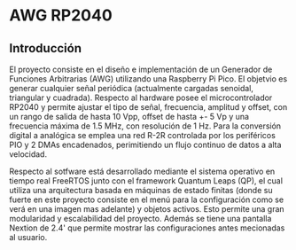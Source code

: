 # AWG RP2040

## Introducción
El proyecto consiste en el diseño e implementación de un Generador de Funciones Arbitrarias (AWG) utilizando una Raspberry Pi Pico. El objetvio es generar cualquier señal periódica (actualmente cargadas senoidal, triangular y cuadrada). Respecto al hardware posee el microcontrolador RP2040 y permite ajustar el tipo de señal, frecuencia, amplitud y offset, con un rango de salida de hasta 10 Vpp, offset de hasta +- 5 Vp y una frecuencia máxima de 1.5 MHz, con resolución de 1 Hz. Para la conversión digital a analógica se emplea una red R-2R controlada por los periféricos PIO y 2 DMAs encadenados, perimitiendo un flujo continuo de datos a alta velocidad.

Respecto al sotfware está desarrollado mediante el sistema operativo en tiempo real FreeRTOS junto con el framework Quantum Leaps (QP), el cual utiliza una arquitectura basada en máquinas de estado finitas (donde su fuerte en este proyecto consiste en el menú para la configuración como se verá en una imagen mas adelante) y objetos activos. Esto permite una gran modularidad y escalabilidad del proyecto. Además se tiene una pantalla Nextion de 2.4' que permite mostrar las configuraciones antes mecionadas al usuario.
